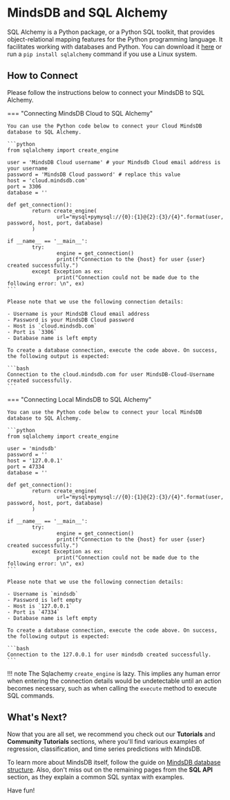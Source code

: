 # MindsDB and SQL Alchemy

SQL Alchemy is a Python package, or a Python SQL toolkit, that provides object-relational mapping features for the Python programming language. It facilitates working with databases and Python. You can download it [here](https://www.sqlalchemy.org/) or run a `pip install sqlalchemy` command if you use a Linux system.

## How to Connect

Please follow the instructions below to connect your MindsDB to SQL Alchemy.

=== "Connecting MindsDB Cloud to SQL Alchemy"

    You can use the Python code below to connect your Cloud MindsDB database to SQL Alchemy.

    ```python
    from sqlalchemy import create_engine

    user = 'MindsDB Cloud username' # your Mindsdb Cloud email address is your username
    password = 'MindsDB Cloud password' # replace this value
    host = 'cloud.mindsdb.com'
    port = 3306
    database = ''

    def get_connection():
            return create_engine(
                    url="mysql+pymysql://{0}:{1}@{2}:{3}/{4}".format(user, password, host, port, database)
            )

    if __name__ == '__main__':
            try:
                    engine = get_connection()
                    print(f"Connection to the {host} for user {user} created successfully.")
            except Exception as ex:
                    print("Connection could not be made due to the following error: \n", ex)
    ```

    Please note that we use the following connection details:

    - Username is your MindsDB Cloud email address
    - Password is your MindsDB Cloud password
    - Host is `cloud.mindsdb.com`
    - Port is `3306`
    - Database name is left empty

    To create a database connection, execute the code above. On success, the following output is expected:

    ```bash
    Connection to the cloud.mindsdb.com for user MindsDB-Cloud-Username created successfully.
    ```

=== "Connecting Local MindsDB to SQL Alchemy"

    You can use the Python code below to connect your local MindsDB database to SQL Alchemy.

    ```python
    from sqlalchemy import create_engine

    user = 'mindsdb'
    password = ''
    host = '127.0.0.1'
    port = 47334
    database = ''

    def get_connection():
            return create_engine(
                    url="mysql+pymysql://{0}:{1}@{2}:{3}/{4}".format(user, password, host, port, database)
            )

    if __name__ == '__main__':
            try:
                    engine = get_connection()
                    print(f"Connection to the {host} for user {user} created successfully.")
            except Exception as ex:
                    print("Connection could not be made due to the following error: \n", ex)
    ```

    Please note that we use the following connection details:

    - Username is `mindsdb`
    - Password is left empty
    - Host is `127.0.0.1`
    - Port is `47334`
    - Database name is left empty

    To create a database connection, execute the code above. On success, the following output is expected:

    ```bash
    Connection to the 127.0.0.1 for user mindsdb created successfully.
    ```
!!! note
    The Sqlachemy `create_engine` is lazy. This implies any human error when entering the connection details would be undetectable until an action becomes necessary, such as when calling the `execute` method to execute SQL commands.


## What's Next?

Now that you are all set, we recommend you check out our **Tutorials** and **Community Tutorials** sections, where you'll find various examples of regression, classification, and time series predictions with MindsDB.

To learn more about MindsDB itself, follow the guide on [MindsDB database structure](/sql/table-structure/). Also, don't miss out on the remaining pages from the **SQL API** section, as they explain a common SQL syntax with examples.

Have fun!
